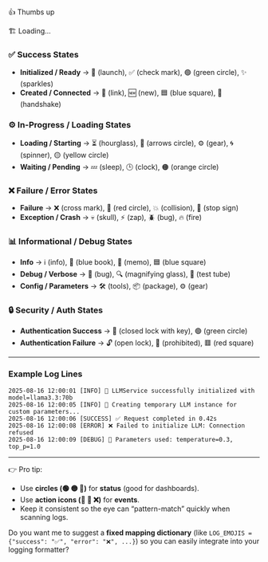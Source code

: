 👍 Thumbs up

🏗️ Loading...

### ✅ Success States

* **Initialized / Ready** → 🚀 (launch), ✅ (check mark), 🟢 (green circle), ✨ (sparkles)
* **Created / Connected** → 🔗 (link), 🆕 (new), 🟦 (blue square), 🤝 (handshake)

### ⚙️ In-Progress / Loading States

* **Loading / Starting** → ⏳ (hourglass), 🔄 (arrows circle), ⚙️ (gear), 🌀 (spinner), 🟡 (yellow circle)
* **Waiting / Pending** → 💤 (sleep), 🕒 (clock), 🟠 (orange circle)

### ❌ Failure / Error States

* **Failure** → ❌ (cross mark), 🔴 (red circle), 💥 (collision), 🛑 (stop sign)
* **Exception / Crash** → 💀 (skull), ⚡ (zap), 🪲 (bug), 🔥 (fire)

### 📊 Informational / Debug States

* **Info** → ℹ️ (info), 📘 (blue book), 📝 (memo), 🟦 (blue square)
* **Debug / Verbose** → 🐛 (bug), 🔍 (magnifying glass), 🧪 (test tube)
* **Config / Parameters** → 🛠️ (tools), 📦 (package), ⚙️ (gear)

### 🔒 Security / Auth States

* **Authentication Success** → 🔐 (closed lock with key), 🟢 (green circle)
* **Authentication Failure** → 🔓 (open lock), 🚫 (prohibited), 🟥 (red square)

---

### Example Log Lines

```text
2025-08-16 12:00:01 [INFO] 🚀 LLMService successfully initialized with model=llama3.3:70b
2025-08-16 12:00:05 [INFO] 🔄 Creating temporary LLM instance for custom parameters...
2025-08-16 12:00:06 [SUCCESS] ✅ Request completed in 0.42s
2025-08-16 12:00:08 [ERROR] ❌ Failed to initialize LLM: Connection refused
2025-08-16 12:00:09 [DEBUG] 🧪 Parameters used: temperature=0.3, top_p=1.0
```

---

👉 Pro tip:

* Use **circles (🟢 🟡 🔴)** for **status** (good for dashboards).
* Use **action icons (🚀 🔄 ❌)** for **events**.
* Keep it consistent so the eye can “pattern-match” quickly when scanning logs.

Do you want me to suggest a **fixed mapping dictionary** (like `LOG_EMOJIS = {"success": "✅", "error": "❌", ...}`) so you can easily integrate into your logging formatter?
